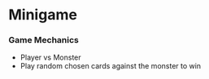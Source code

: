 # Minigame

### Game Mechanics

- Player vs Monster
- Play random chosen cards against the monster to win

